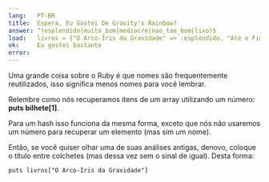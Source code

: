 ```yaml
---
lang:   PT-BR
title:  Espera, Eu Gostei De Gravity's Rainbow?
answer: ^(esplendido|muito_bom|mediocre|nao_tao_bom|lixo)$
load:   livros = {"O Arco-Íris da Gravidade" => :esplendido, "Até o Fim" => :lixo, "Cores Vivas" => :mediocre}
ok:     Eu gostei bastante
error:  
---
```


Uma grande coisa sobre o Ruby é que nomes são frequentemente reutilizados, isso significa menos nomes para você lembrar.

Relembre como nós recuperamos itens de um array utilizando um número:
__puts bilhete[1]__.

Para um hash isso funciona da mesma forma, exceto que nós não usaremos um número para recuperar um elemento (mas sim um nome).

Então, se você quiser olhar uma de suas análises antigas, denovo, coloque o título entre colchetes (mas dessa vez sem o sinal de igual).
Desta forma:

    puts livros["O Arco-Íris da Gravidade"]
